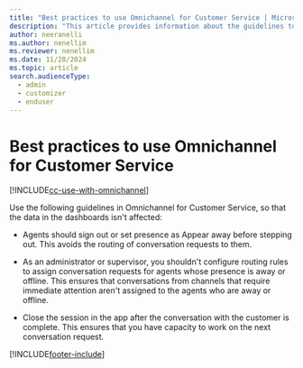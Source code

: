 ```yaml
---
title: "Best practices to use Omnichannel for Customer Service | MicrosoftDocs"
description: "This article provides information about the guidelines to use Omnichannel for Customer Service."
author: neeranelli
ms.author: nenellim
ms.reviewer: nenellim
ms.date: 11/28/2024
ms.topic: article
search.audienceType:
  - admin
  - customizer
  - enduser
---
```


# Best practices to use Omnichannel for Customer Service

[!INCLUDE[cc-use-with-omnichannel](../../includes/cc-use-with-omnichannel.md)]

Use the following guidelines in Omnichannel for Customer Service, so that the data in the dashboards isn't affected:

-  Agents should sign out or set presence as Appear away before stepping out. This avoids the routing of conversation requests to them.

-  As an administrator or supervisor, you shouldn't configure routing rules to assign conversation requests for agents whose presence is away or offline. This ensures that conversations from channels that require immediate attention aren't assigned to the agents who are away or offline. 

-  Close the session in the app after the conversation with the customer is complete. This ensures that you have capacity to work on the next conversation request. 


[!INCLUDE[footer-include](../../includes/footer-banner.md)]
